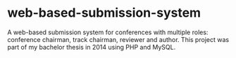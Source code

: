 # web-based-submission-system
A web-based submission system for conferences with multiple roles: conference chairman, track chairman, reviewer and author. This project was part of my bachelor thesis in 2014 using PHP and MySQL.
